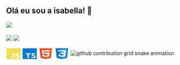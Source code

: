 ## Olá eu sou a isabella! 👋

<a href="https://github.com/anuraghazra/convoychat">
  <img src="https://github-readme-stats.vercel.app/api/top-langs/?username=IsabellaAmaroLima&layout=compact&langs_count=8&hide_border=true&card_width=320&bg_color=0D1117&title_color=FF69B4&text_color=FFFFFF&icon_color=FF007F" width="320" />
</a>
<br>
<br>

 <div> 
  <a href = "mailto:isabellaamaro.contato@gmail.com"><img src="https://img.shields.io/badge/-Gmail-%23333?style=for-the-badge&logo=gmail&logoColor=white" target="_blank"></a>
  <a href="https://www.linkedin.com/in/isabellaamarodelima-dev" target="_blank"><img src="https://img.shields.io/badge/-LinkedIn-%230077B5?style=for-the-badge&logo=linkedin&logoColor=white" target="_blank"></a> 
</div>

<div style="display: inline_block"><br>
  <img align="center" alt="Isabella-Js" height="30" width="40" src="https://raw.githubusercontent.com/devicons/devicon/master/icons/javascript/javascript-plain.svg">
  <img align="center" alt="Isabella-Ts" height="30" width="40" src="https://raw.githubusercontent.com/devicons/devicon/master/icons/typescript/typescript-plain.svg">
  <img align="center" alt="Isabella-HTML" height="30" width="40" src="https://raw.githubusercontent.com/devicons/devicon/master/icons/html5/html5-original.svg">
  <img align="center" alt="Isabella-CSS" height="30" width="40" src="https://raw.githubusercontent.com/devicons/devicon/master/icons/css3/css3-original.svg">
 

<picture>
  <source media="(prefers-color-scheme: dark)" srcset="https://raw.githubusercontent.com/Isabellinhaa/Isabellinhaa/output/github-contribution-grid-snake-dark-rose.svg">
  <source media="(prefers-color-scheme: light)" srcset="https://raw.githubusercontent.com/Isabellinhaa/Isabellinhaa/output/github-contribution-grid-snake-rose.svg">
  <img alt="github contribution grid snake animation" src="https://raw.githubusercontent.com/Isabellinhaa/Isabellinhaa/output/github-contribution-grid-snake-rose.svg">
</picture>
